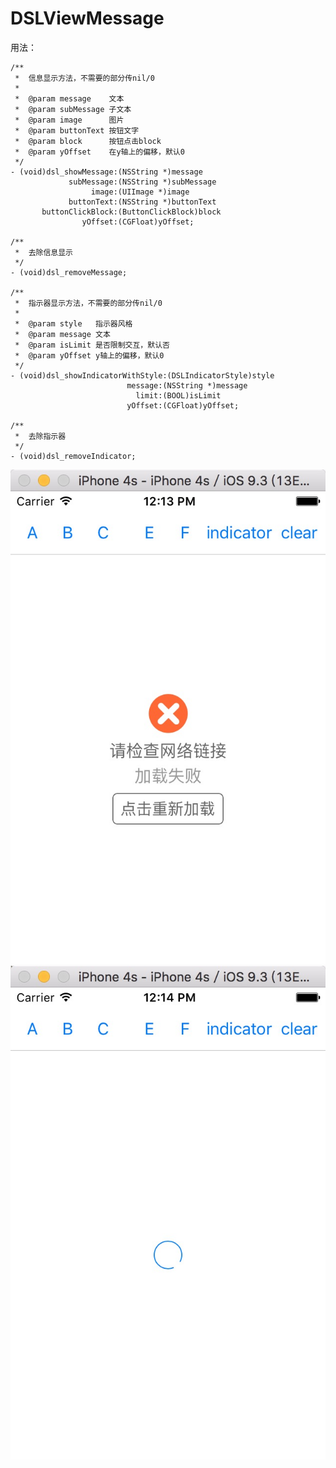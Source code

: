 # DSLViewMessage
用法：
```
/**
 *  信息显示方法，不需要的部分传nil/0
 *
 *  @param message    文本
 *  @param subMessage 子文本
 *  @param image      图片
 *  @param buttonText 按钮文字
 *  @param block      按钮点击block
 *  @param yOffset    在y轴上的偏移，默认0
 */
- (void)dsl_showMessage:(NSString *)message
             subMessage:(NSString *)subMessage
                  image:(UIImage *)image
             buttonText:(NSString *)buttonText
       buttonClickBlock:(ButtonClickBlock)block
                yOffset:(CGFloat)yOffset;
                
/**
 *  去除信息显示
 */
- (void)dsl_removeMessage;

/**
 *  指示器显示方法，不需要的部分传nil/0
 *
 *  @param style   指示器风格
 *  @param message 文本
 *  @param isLimit 是否限制交互，默认否
 *  @param yOffset y轴上的偏移，默认0
 */
- (void)dsl_showIndicatorWithStyle:(DSLIndicatorStyle)style
                          message:(NSString *)message
                            limit:(BOOL)isLimit
                          yOffset:(CGFloat)yOffset;
                          
/**
 *  去除指示器
 */
- (void)dsl_removeIndicator;
```
![](https://github.com/dengshunlai/DSLViewMessage/raw/master/showMessage.png)
![](https://github.com/dengshunlai/DSLViewMessage/raw/master/showIndicator.png)
